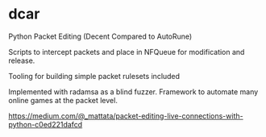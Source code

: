 # dcar
Python Packet Editing (Decent Compared to AutoRune)

Scripts to intercept packets and place in NFQueue for modification and release.

Tooling for building simple packet rulesets included

Implemented with radamsa as a blind fuzzer. Framework to automate many online games at the packet level.

https://medium.com/@_mattata/packet-editing-live-connections-with-python-c0ed221dafcd
